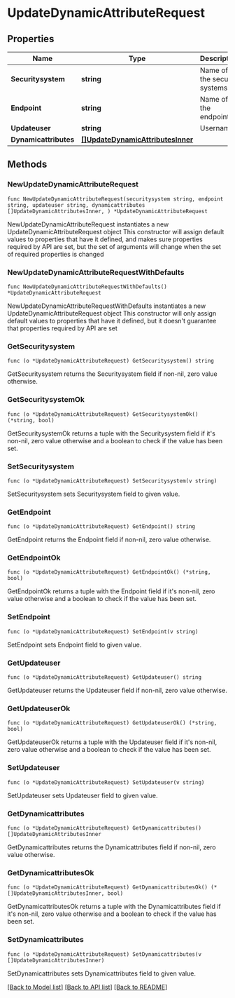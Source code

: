 # UpdateDynamicAttributeRequest

## Properties

Name | Type | Description | Notes
------------ | ------------- | ------------- | -------------
**Securitysystem** | **string** | Name of the security systems | 
**Endpoint** | **string** | Name of the endpoint | 
**Updateuser** | **string** | Username | 
**Dynamicattributes** | [**[]UpdateDynamicAttributesInner**](UpdateDynamicAttributesInner.md) |  | 

## Methods

### NewUpdateDynamicAttributeRequest

`func NewUpdateDynamicAttributeRequest(securitysystem string, endpoint string, updateuser string, dynamicattributes []UpdateDynamicAttributesInner, ) *UpdateDynamicAttributeRequest`

NewUpdateDynamicAttributeRequest instantiates a new UpdateDynamicAttributeRequest object
This constructor will assign default values to properties that have it defined,
and makes sure properties required by API are set, but the set of arguments
will change when the set of required properties is changed

### NewUpdateDynamicAttributeRequestWithDefaults

`func NewUpdateDynamicAttributeRequestWithDefaults() *UpdateDynamicAttributeRequest`

NewUpdateDynamicAttributeRequestWithDefaults instantiates a new UpdateDynamicAttributeRequest object
This constructor will only assign default values to properties that have it defined,
but it doesn't guarantee that properties required by API are set

### GetSecuritysystem

`func (o *UpdateDynamicAttributeRequest) GetSecuritysystem() string`

GetSecuritysystem returns the Securitysystem field if non-nil, zero value otherwise.

### GetSecuritysystemOk

`func (o *UpdateDynamicAttributeRequest) GetSecuritysystemOk() (*string, bool)`

GetSecuritysystemOk returns a tuple with the Securitysystem field if it's non-nil, zero value otherwise
and a boolean to check if the value has been set.

### SetSecuritysystem

`func (o *UpdateDynamicAttributeRequest) SetSecuritysystem(v string)`

SetSecuritysystem sets Securitysystem field to given value.


### GetEndpoint

`func (o *UpdateDynamicAttributeRequest) GetEndpoint() string`

GetEndpoint returns the Endpoint field if non-nil, zero value otherwise.

### GetEndpointOk

`func (o *UpdateDynamicAttributeRequest) GetEndpointOk() (*string, bool)`

GetEndpointOk returns a tuple with the Endpoint field if it's non-nil, zero value otherwise
and a boolean to check if the value has been set.

### SetEndpoint

`func (o *UpdateDynamicAttributeRequest) SetEndpoint(v string)`

SetEndpoint sets Endpoint field to given value.


### GetUpdateuser

`func (o *UpdateDynamicAttributeRequest) GetUpdateuser() string`

GetUpdateuser returns the Updateuser field if non-nil, zero value otherwise.

### GetUpdateuserOk

`func (o *UpdateDynamicAttributeRequest) GetUpdateuserOk() (*string, bool)`

GetUpdateuserOk returns a tuple with the Updateuser field if it's non-nil, zero value otherwise
and a boolean to check if the value has been set.

### SetUpdateuser

`func (o *UpdateDynamicAttributeRequest) SetUpdateuser(v string)`

SetUpdateuser sets Updateuser field to given value.


### GetDynamicattributes

`func (o *UpdateDynamicAttributeRequest) GetDynamicattributes() []UpdateDynamicAttributesInner`

GetDynamicattributes returns the Dynamicattributes field if non-nil, zero value otherwise.

### GetDynamicattributesOk

`func (o *UpdateDynamicAttributeRequest) GetDynamicattributesOk() (*[]UpdateDynamicAttributesInner, bool)`

GetDynamicattributesOk returns a tuple with the Dynamicattributes field if it's non-nil, zero value otherwise
and a boolean to check if the value has been set.

### SetDynamicattributes

`func (o *UpdateDynamicAttributeRequest) SetDynamicattributes(v []UpdateDynamicAttributesInner)`

SetDynamicattributes sets Dynamicattributes field to given value.



[[Back to Model list]](../README.md#documentation-for-models) [[Back to API list]](../README.md#documentation-for-api-endpoints) [[Back to README]](../README.md)


